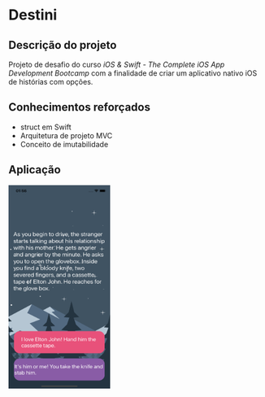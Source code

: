 # Destini

## Descrição do projeto

Projeto de desafio do curso _iOS & Swift - The Complete iOS App Development Bootcamp_ com a finalidade de criar um aplicativo nativo iOS de histórias com opções.

## Conhecimentos reforçados

- struct em Swift
- Arquitetura de projeto MVC
- Conceito de imutabilidade

## Aplicação

<img src="./Documentation/Application.png" width="200px" height="400px">
